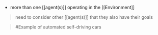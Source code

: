 - more than one [[agent(s)]] operating in the [[Environment]]

>need to consider other [[agent(s)]] that they also have their goals

>	#Example 
>	of automated self-driving cars